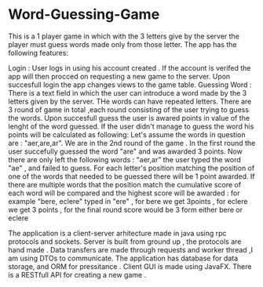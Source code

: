# Word-Guessing-Game


This is a 1 player game in which with the 3 letters give by the server the player must guess words made only from those letter.
The app has the following features:

Login : User logs in using his account created . If the account is verifed the app will then procced on requesting a new game to the server.
Upon succesfull login the app changes views to the game table. 
Guessing Word : There is a text field in which the user can introduce a word made by the 3 letters given by the server. THe words can have repeated letters.
There are 3 round of game in total ,each round consisting of the user trying to guess the words. Upon succesfull guess the user is awared points in value of the lenght of
the word guessed. If the user didn't manage to guess the word his points will be calculated as following:
Let's assume the words in question are : "aer,are,ar". We are in the 2nd round of the game . In the first round the user succefully guessed the word "are" and was awarded
3 points. Now there are only left the following words : "aer,ar" the user typed the word "ae"  , and failed to guess. For each letter's position matching the position of 
one of the words that needed to be guessed there will be 1 point awarded. If there are multiple words that the position match the cumulative score of each word will be
compared and the highest score will be awarded : for example "bere, eclere" typed in "ere" , for bere we get 3points , for eclere we get 3 points , for the final round
score would be 3 form either bere or eclere


The application is a client-server arhitecture made in java using rpc protocols and sockets.
Server is built from ground up , the protocols are hand made . Data transfers are made through requests and worker thread ,I am using DTOs to communicate.
The application has database for data storage, and ORM for pressitance .
Client  GUI is made using JavaFX.
There is a RESTfull API for creating a new game .
